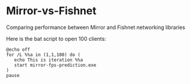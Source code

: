 # Mirror-vs-Fishnet
 Comparing performance between Mirror and Fishnet networking libraries

Here is the bat script to open 100 clients:
```
@echo off
for /L %%a in (1,1,100) do (
   echo This is iteration %%a
   start mirror-fps-prediction.exe
)
pause
```
